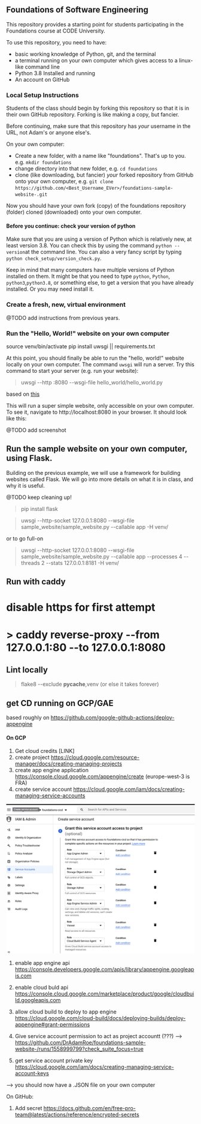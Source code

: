 ## Foundations of Software Engineering
This repository provides a starting point for students participating in the Foundations course at CODE University. 

To use this repository, you need to have: 
- basic working knowledge of Python, git, and the terminal 
- a terminal running on your own computer which gives access to a linux-like command line 
- Python 3.8 Installed and running
- An account on GitHub

### Local Setup Instructions
Students of the class should begin by forking this repository so that it is in their own GitHub repository. Forking is like making a copy, but fancier. 

Before continuing, make sure that this repository has _your_ username in the URL, not Adam's or anyone else's. 


On your own computer: 
- Create a new folder, with a name like "foundations". That's up to you. e.g. `mkdir foundations`
- change directory into that new folder, e.g. `cd foundations`
- clone (like downloading, but fancier) _your_ forked repository from GitHub onto your own computer, e.g. `git clone https://github.com/<Best_Username_EVer>/foundations-sample-website-.git`

Now you should have your own fork (copy) of the foundations repository (folder) cloned (downloaded) onto your own computer. 

#### Before you continue: check your version of python 

Make sure that you are using a version of Python which is relatively new, at least version 3.8. You can check this by using the command `python --version`at the command line. You can also a very fancy script by typing `python check_setup/version_check.py`. 

Keep in mind that many computers have multiple versions of Python installed on them. It might be that you need to type `python`, `Python`, `python3`,`python3.8`, or something else, to get a version that you have already installed. Or you may need install it. 

### Create a fresh, new, virtual environment
@TODO add instructions from previous years. 

### Run the "Hello, World!" website on your own computer

source venv/bin/activate
pip install uwsgi || requirements.txt


At this point, you should finally be able to run the "hello, world!" website locally on your own computer. The command `uwsgi` will run a server. Try this command to start your server (e.g. run your website):

> uwsgi --http :8080 --wsgi-file hello_world/hello_world.py

based on [this](https://uwsgi-docs.readthedocs.io/en/latest/WSGIquickstart.html)


This will run a super simple website, only accessible on your own computer. To see it, navigate to http://localhost:8080 in your browser. It should look like this: 

@TODO add screenshot 

## Run the sample website on your own computer, using Flask. 

Building on the previous example, we will use a framework for building websites called Flask. We will go into more details on what it is in class, and why it is useful. 

@TODO keep cleaning up! 




> pip install flask 

> uwsgi --http-socket 127.0.0.1:8080 --wsgi-file sample_website/sample_website.py --callable app -H venv/

or to go full-on 

> uwsgi --http-socket 127.0.0.1:8080 --wsgi-file sample_website/sample_website.py --callable app --processes 4 --threads 2 --stats 127.0.0.1:8181 -H venv/


## Run with caddy 
# disable https for first attempt

# > caddy reverse-proxy --from 127.0.0.1:80 --to 127.0.0.1:8080

## Lint locally 
> flake8 --exclude __pycache__,venv
(or else it takes forever)

## get CD running on GCP/GAE 

based roughly on https://github.com/google-github-actions/deploy-appengine 

#### On GCP 

1. Get cloud credits [LINK]
1. create project https://cloud.google.com/resource-manager/docs/creating-managing-projects
1. create app engine application https://console.cloud.google.com/appengine/create (europe-west-3 is FRA)
1. create service account https://cloud.google.com/iam/docs/creating-managing-service-accounts

![Permissions](./documentation/service-account-permissions.png?raw=true)

1. enable app engine api https://console.developers.google.com/apis/library/appengine.googleapis.com 

1. enable cloud buld api 
https://console.cloud.google.com/marketplace/product/google/cloudbuild.googleapis.com

1. allow cloud build to deploy to app engine 
https://cloud.google.com/cloud-build/docs/deploying-builds/deploy-appengine#grant-permissions


1. Give service account permission to act as project accountt (???) --> https://github.com/DrAdamRoe/foundations-sample-website-/runs/1558999799?check_suite_focus=true

1. get service account private key 
https://cloud.google.com/iam/docs/creating-managing-service-account-keys

--> you should now have a .JSON file on your own computer


On GitHub: 
1. Add secret https://docs.github.com/en/free-pro-team@latest/actions/reference/encrypted-secrets


